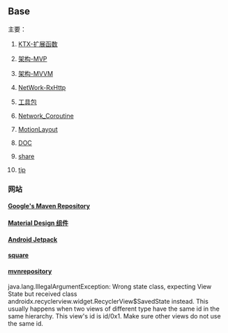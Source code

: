 ## Base

主要：
1. [KTX-扩展函数](baseKit/src/main/java/me/shetj/base/ktx)

2. [架构-MVP](baseKit/src/main/java/me/shetj/base/mvp)

3. [架构-MVVM](baseKit/src/main/java/me/shetj/base/mvvm)

4. [NetWork-RxHttp](baseKit/src/main/java/me/shetj/base/network)

5. [工具包](baseKit/src/main/java/me/shetj/base/tools)

6. [Network_Coroutine](baseKit/src/main/java/me/shetj/base/network_coroutine)

7. [MotionLayout](baseKit/src/main/java/me/shetj/base/anim/motion)

8. [DOC](doc)

9. [share](baseKit/src/main/java/me/shetj/base/share)

10. [tip](baseKit/src/main/java/me/shetj/base/tip)

### 网站

#### [Google's Maven Repository ]( https://dl.google.com/dl/android/maven2/index.html)

#### [Material Design 组件](https://material.io/develop/android/)

#### [Android Jetpack](https://developer.android.google.cn/jetpack/)

#### [square](https://square.github.io/)

#### [mvnrepository](https://mvnrepository.com/)

java.lang.IllegalArgumentException: Wrong state class, expecting View State but received class androidx.recyclerview.widget.RecyclerView$SavedState instead. This usually happens when two views of different type have the same id in the same hierarchy. This view's id is id/0x1. Make sure other views do not use the same id.

